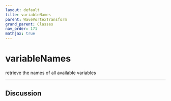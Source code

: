 ```yaml
---
layout: default
title: variableNames
parent: WaveVortexTransform
grand_parent: Classes
nav_order: 171
mathjax: true
---
```


#  variableNames

retrieve the names of all available variables


---

## Discussion

  

